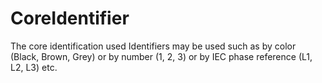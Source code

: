 CoreIdentifier
==============

The core identification used  Identifiers may be used such as by color (Black, Brown, Grey) or by number (1, 2, 3) or by IEC phase reference (L1, L2, L3) etc.
